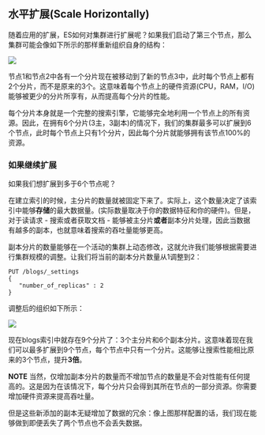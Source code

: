 ## 水平扩展(Scale Horizontally) ##

随着应用的扩展，ES如何对集群进行扩展呢？如果我们启动了第三个节点，那么集群可能会像如下所示的那样重新组织自身的结构：

![](http://www.elasticsearch.org/guide/en/elasticsearch/guide/current/images/02-04_three_nodes.png)

节点1和节点2中各有一个分片现在被移动到了新的节点3中，此时每个节点上都有2个分片，而不是原来的3个。这意味着每个节点上的硬件资源(CPU，RAM，I/O)能够被更少的分片所享有，从而提高每个分片的性能。

每个分片本身就是一个完整的搜索引擎，它能够完全地利用一个节点上的所有资源。因此，在拥有6个分片(3主，3副本)的情况下，我们的集群最多可以扩展到6个节点，此时每个节点上只有1个分片，因此每个分片就能够拥有该节点100%的资源。

### 如果继续扩展 ###

如果我们想扩展到多于6个节点呢？

在建立索引的时候，主分片的数量就被固定下来了。实际上，这个数量决定了该索引中能够**存储**的最大数据量。(实际数量取决于你的数据特征和你的硬件)。但是，对于读请求 - 搜索或者获取文档 - 能够被主分片**或者**副本分片处理，因此当数据有越多的副本，也就意味着搜索的吞吐量能够更高。

副本分片的数量能够在一个活动的集群上动态修改，这就允许我们能够根据需要进行集群规模的调整。让我们将当前的副本分片数量从1调整到2：

```
PUT /blogs/_settings
{
   "number_of_replicas" : 2
}
```

调整后的组织如下所示：

![](http://www.elasticsearch.org/guide/en/elasticsearch/guide/current/images/02-05_replicas.png)

现在blogs索引中就存在9个分片了：3个主分片和6个副本分片。这意味着现在我们可以最多扩展到9个节点，每个节点中只有一个分片。这能够让搜索性能相比原来的3个节点，提升**3倍**。

**NOTE**
当然，仅增加副本分片的数量而不增加节点的数量是不会对性能有任何提高的。这是因为在该情况下，每个分片只会得到其所在节点的一部分资源。你需要增加硬件资源来提高吞吐量。

但是这些新添加的副本无疑增加了数据的冗余：像上图那样配置的话，我们现在能够做到即便丢失了两个节点也不会丢失数据。




